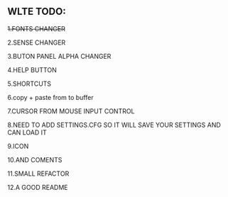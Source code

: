 WLTE TODO:
-
~~1.FONTS CHANGER~~

2.SENSE CHANGER

3.BUTON PANEL ALPHA CHANGER

4.HELP BUTTON

5.SHORTCUTS

6.copy + paste from to buffer

7.CURSOR FROM MOUSE INPUT CONTROL

8.NEED TO ADD SETTINGS.CFG  SO IT WILL SAVE YOUR SETTINGS AND CAN LOAD IT

9.ICON

10.AND COMENTS

11.SMALL REFACTOR

12.A GOOD README
